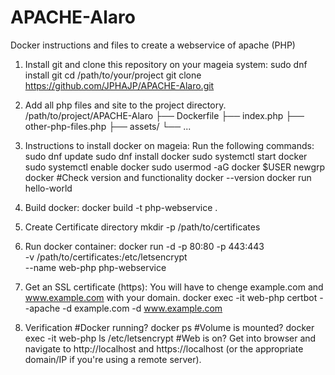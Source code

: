 # APACHE-Alaro
Docker instructions and files to create a webservice of apache (PHP)

1. Install git and clone this repository on your mageia system:
    sudo dnf install git
    cd /path/to/your/project
    git clone https://github.com/JPHAJP/APACHE-Alaro.git

2. Add all php files and site to the project directory.
    /path/to/project/APACHE-Alaro
    ├── Dockerfile
    ├── index.php
    ├── other-php-files.php
    ├── assets/
    └── ...

3. Instructions to install docker on mageia:
Run the following commands:
    sudo dnf update
    sudo dnf install docker
    sudo systemctl start docker
    sudo systemctl enable docker
    sudo usermod -aG docker $USER
    newgrp docker
    #Check version and functionality
    docker --version
    docker run hello-world

4. Build docker:
    docker build -t php-webservice .

5. Create Certificate directory
    mkdir -p /path/to/certificates

6. Run docker container:
    docker run -d -p 80:80 -p 443:443 \
        -v /path/to/certificates:/etc/letsencrypt \
        --name web-php php-webservice

7. Get an SSL certificate (https):
You will have to chenge example.com and www.example.com with your domain.
    docker exec -it web-php certbot --apache -d example.com -d www.example.com

8. Verification
    #Docker running?
        docker ps
    #Volume is mounted?
        docker exec -it web-php ls /etc/letsencrypt
    #Web is on?
    Get into browser and navigate to http://localhost and https://localhost (or the appropriate domain/IP if you're using a remote server).




    


